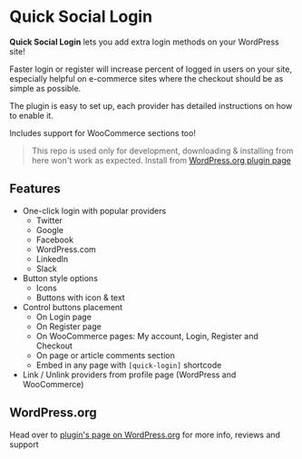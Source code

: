 Quick Social Login
=========

**Quick Social Login** lets you add extra login methods on your WordPress site!

Faster login or register will increase percent of logged in users on your site, especially helpful on e-commerce sites where the checkout should be as simple as possible.

The plugin is easy to set up, each provider has detailed instructions on how to enable it.

Includes support for WooCommerce sections too!

> This repo is used only for development, downloading & installing from here won't work as expected. Install from [WordPress.org plugin page](https://wordpress.org/plugins/quick-login/)

## Features

* One-click login with popular providers
  * Twitter
  * Google
  * Facebook
  * WordPress.com
  * LinkedIn
  * Slack
* Button style options
  * Icons
  * Buttons with icon & text
* Control buttons placement
  * On Login page
  * On Register page
  * On WooCommerce pages: My account, Login, Register and Checkout
  * On page or article comments section
  * Embed in any page with `[quick-login]` shortcode
* Link / Unlink providers from profile page (WordPress and WooCommerce)


## WordPress.org

Head over to [plugin's page on WordPress.org](https://wordpress.org/plugins/quick-login/) for more info, reviews and support
